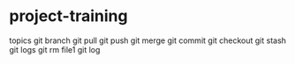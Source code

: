 # project-training
topics
git branch
git pull
git push
git merge
git commit
git checkout 
git stash
git logs
git rm file1
git log

